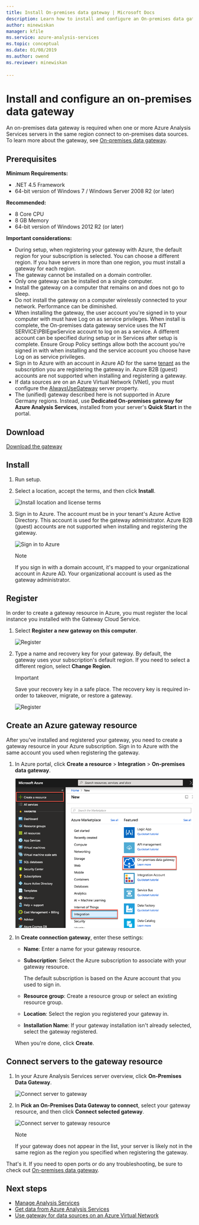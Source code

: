 ```yaml
---
title: Install On-premises data gateway | Microsoft Docs
description: Learn how to install and configure an On-premises data gateway.
author: minewiskan
manager: kfile
ms.service: azure-analysis-services
ms.topic: conceptual
ms.date: 01/08/2019
ms.author: owend
ms.reviewer: minewiskan

---
```

# Install and configure an on-premises data gateway

An on-premises data gateway is required when one or more Azure Analysis Services servers in the same region connect to on-premises data sources. To learn more about the gateway, see [On-premises data gateway](analysis-services-gateway.md).

## Prerequisites

**Minimum Requirements:**

* .NET 4.5 Framework
* 64-bit version of Windows 7 / Windows Server 2008 R2 (or later)

**Recommended:**

* 8 Core CPU
* 8 GB Memory
* 64-bit version of Windows 2012 R2 (or later)

**Important considerations:**

* During setup, when registering your gateway with Azure, the default region for your subscription is selected. You can choose a different region. If you have servers in more than one region, you must install a gateway for each region. 
* The gateway cannot be installed on a domain controller.
* Only one gateway can be installed on a single computer.
* Install the gateway on a computer that remains on and does not go to sleep.
* Do not install the gateway on a computer wirelessly connected to your network. Performance can be diminished.
* When installing the gateway, the user account you're signed in to your computer with must have Log on as service privileges. When install is complete, the On-premises data gateway service uses the NT SERVICE\PBIEgwService account to log on as a service. A different account can be specified during setup or in Services after setup is complete. Ensure Group Policy settings allow both the account you're signed in with when installing and the service account you choose have Log on as service privileges.
* Sign in to Azure with an account in Azure AD for the same [tenant](https://msdn.microsoft.com/library/azure/jj573650.aspx#BKMK_WhatIsAnAzureADTenant) as the subscription you are registering the gateway in. Azure B2B (guest) accounts are not supported when installing and registering a gateway.
* If data sources are on an Azure Virtual Network (VNet), you must configure the [AlwaysUseGateway](analysis-services-vnet-gateway.md) server property.
* The (unified) gateway described here is not supported in Azure Germany regions. Instead, use **Dedicated On-premises gateway for Azure Analysis Services**, installed from your server's **Quick Start** in the portal. 


## <a name="download"></a>Download

 [Download the gateway](https://aka.ms/azureasgateway)

## <a name="install"></a>Install

1. Run setup.

2. Select a location, accept the terms, and then click **Install**.

   ![Install location and license terms](media/analysis-services-gateway-install/aas-gateway-installer-accept.png)

3. Sign in to Azure. The account must be in your tenant's Azure Active Directory. This account is used for the gateway administrator. Azure B2B (guest) accounts are not supported when installing and registering the gateway.

   ![Sign in to Azure](media/analysis-services-gateway-install/aas-gateway-installer-account.png)

   > [!NOTE]
   > If you sign in with a domain account, it's mapped to your organizational account in Azure AD. Your organizational account is used as the gateway administrator.

## <a name="register"></a>Register

In order to create a gateway resource in Azure, you must register the local instance you installed with the Gateway Cloud Service. 

1.  Select **Register a new gateway on this computer**.

    ![Register](media/analysis-services-gateway-install/aas-gateway-register-new.png)

2. Type a name and recovery key for your gateway. By default, the gateway uses your subscription's default region. If you need to select a different region, select **Change Region**.

    > [!IMPORTANT]
    > Save your recovery key in a safe place. The recovery key is required in-order to takeover, migrate, or restore a gateway. 

   ![Register](media/analysis-services-gateway-install/aas-gateway-register-name.png)


## <a name="create-resource"></a>Create an Azure gateway resource

After you've installed and registered your gateway, you need to create a gateway resource in your Azure subscription. Sign in to Azure with the same account you used when registering the gateway.

1. In Azure portal, click **Create a resource** > **Integration** > **On-premises data gateway**.

   ![Create a gateway resource](media/analysis-services-gateway-install/aas-gateway-new-azure-resource.png)

2. In **Create connection gateway**, enter these settings:

    * **Name**: Enter a name for your gateway resource. 

    * **Subscription**: Select the Azure subscription 
    to associate with your gateway resource. 
   
      The default subscription is based on the 
      Azure account that you used to sign in.

    * **Resource group**: Create a resource group or select an existing resource group.

    * **Location**: Select the region you registered your gateway in.

    * **Installation Name**: If your gateway installation isn't already selected, 
    select the gateway registered. 

    When you're done, click **Create**.

## <a name="connect-servers"></a>Connect servers to the gateway resource

1. In your Azure Analysis Services server overview, click **On-Premises Data Gateway**.

   ![Connect server to gateway](media/analysis-services-gateway-install/aas-gateway-connect-server.png)

2. In **Pick an On-Premises Data Gateway to connect**, select your gateway resource, and then click **Connect selected gateway**.

   ![Connect server to gateway resource](media/analysis-services-gateway-install/aas-gateway-connect-resource.png)

    > [!NOTE]
    > If your gateway does not appear in the list, your server is likely not in the same region as the region you specified when registering the gateway. 

That's it. If you need to open ports or do any troubleshooting, be sure to check out [On-premises data gateway](analysis-services-gateway.md).

## Next steps

* [Manage Analysis Services](analysis-services-manage.md)   
* [Get data from Azure Analysis Services](analysis-services-connect.md)   
* [Use gateway for data sources on an Azure Virtual Network](analysis-services-vnet-gateway.md)
